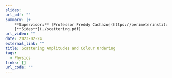 ```yaml
---
slides: 
url_pdf: ""
summary: |+
    **Supervisor:** [Professor Freddy Cachazo](https://perimeterinstitute.ca/people/freddy-cachazo). Investigating tree-level scattering amplitudes for gluons in Yang-Mills. By utilising colour decomposition, we consider partial amplitude formulas in the case of 3 negative-helicity gluons; in particular, we study their singularity structure using projective geometry.
    [**Sides**](./scattering.pdf)
url_video: ""
date: 2023-02-24
external_link: ""
title: Scattering Amplitudes and Colour Ordering
tags:
  - Physics
links: []
url_code: ""
---
```


